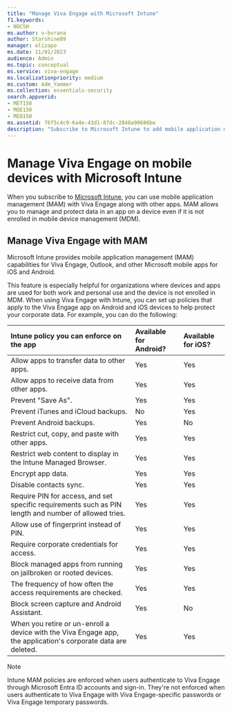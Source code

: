 ```yaml
---
title: "Manage Viva Engage with Microsoft Intune"
f1.keywords:
- NOCSH
ms.author: v-bvrana
author: Starshine89
manager: elizapo
ms.date: 11/01/2023
audience: Admin
ms.topic: conceptual
ms.service: viva-engage
ms.localizationpriority: medium
ms.custom: Adm_Yammer
ms.collection: essentials-security
search.appverid:
- MET150
- MOE150
- MED150
ms.assetid: 76f5c4c9-6a4e-43d1-87dc-2848a90686be
description: "Subscribe to Microsoft Intune to add mobile application management to Viva Engage"
---
```


# Manage Viva Engage on mobile devices with Microsoft Intune

When you subscribe to [Microsoft Intune](https://www.microsoft.com/en-us/security/business/endpoint-management/microsoft-intune?rtc=1), you can use mobile application management (MAM) with Viva Engage along with other apps. MAM allows you to manage and protect data in an app on a device even if it is not enrolled in mobile device management (MDM).
  
## Manage Viva Engage with MAM

Microsoft Intune provides mobile application management (MAM) capabilities for Viva Engage, Outlook, and other Microsoft mobile apps for iOS and Android.
  
This feature is especially helpful for organizations where devices and apps are used for both work and personal use and the device is not enrolled in MDM. When using Viva Engage with Intune, you can set up policies that apply to the Viva Engage app on Android and iOS devices to help protect your corporate data. For example, you can do the following:
  
| Intune policy you can enforce on the app | Available for Android? | Available for iOS? |
|:-----|:-----|:-----|
|Allow apps to transfer data to other apps.  |Yes  |Yes  |
|Allow apps to receive data from other apps.  |Yes  |Yes  |
|Prevent "Save As".  |Yes  |Yes  |
|Prevent iTunes and iCloud backups.  |No  |Yes  |
|Prevent Android backups.  |Yes  |No  |
|Restrict cut, copy, and paste with other apps.  |Yes  |Yes  |
|Restrict web content to display in the Intune Managed Browser.  |Yes  |Yes  |
|Encrypt app data.  |Yes  |Yes  |
|Disable contacts sync.  |Yes  |Yes  |
|Require PIN for access, and set specific requirements such as PIN length and number of allowed tries.  |Yes  |Yes  |
|Allow use of fingerprint instead of PIN.  |Yes  |Yes  |
|Require corporate credentials for access.  |Yes  |Yes  |
|Block managed apps from running on jailbroken or rooted devices.  |Yes  |Yes  |
|The frequency of how often the access requirements are checked.  |Yes  |Yes  |
|Block screen capture and Android Assistant.  |Yes  |No  |
|When you retire or un-enroll a device with the Viva Engage app, the application's corporate data are deleted.  |Yes  |Yes  |
   
> [!NOTE]
> Intune MAM policies are enforced when users authenticate to Viva Engage through Microsoft Entra ID accounts and sign-in. They're not enforced when users authenticate to Viva Engage with Viva Engage-specific passwords or Viva Engage temporary passwords. 
    
